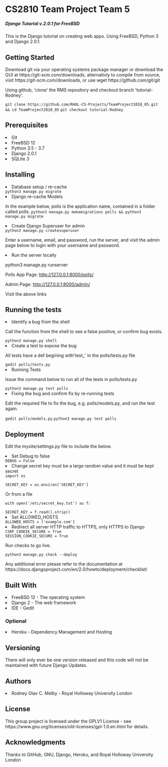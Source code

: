 <h1>CS2810 Team Project Team 5</h1>
<h5>Django Tutorial v.2.0.1 for FreeBSD</h5>
<p>This is the Django tutorial on creating web apps. Using FreeBSD, Python 3 and Django 2.0.1.</p>
<h2>Getting Started</h2>
<p>Download git via your operating systems package manager or download the GUI at https://git-scm.com/downloads, alternativly to compile from source, visit https://git-scm.com/downloads, or use wget https://github.com/git/git</p>
<p>Using github, 'clone' the RMS repository and checkout branch 'tutorial-Rodney'.</p>
<code>git clone https://github.com/RHUL-CS-Projects/TeamProject2018_05.git && cd TeamProject2018_05</code>
<code>git checkout tutorial-Rodney</code>
<h2>Prerequisites</h2>
<li>Git</li>
<li>FreeBSD 12</li>
<li>Python 3.5 - 3.7</li>
<li>Django 2.0.1</li>
<li>SQLite 3</li>
<h2>Installing</h2>
<li>Database setup / re-cache</li>
<code>python3 manage.py migrate</code>
<li>Django re-cache Models</li>
<p>In the example below, polls is the application name, contained in a folder called polls.
<code>python3 manage.py makemigrations polls && python3 manage.py migrate</code>
<li>Create Django Superuser for admin</li>
<code>python3 manage.py createsuperuser</code>
<p>Enter a username, email, and password, run the server, and visit the admin page below to login with your username and password.</p>
<li>Run the server locally</li>
<p>python3 manage.py runserver</p>
<p>Polls App Page: <a href= "http://127.0.0.1:8000/polls/">http://127.0.0.1:8000/polls/</a></p>
<p>Admin Page: <a href= "http://127.0.0.1:8000/admin/">http://127.0.0.1:8000/admin/</a></p>
<p>Visit the above links</p>
<h2>Running the tests</h2>
<li>Identify a bug from the shell</li>
<p>Call the function from the shell to see a false positive, or confirm bug exists.</p>
<code>python3 manage.py shell</code>
<li>Create a test to expose the bug</li>
<p>All tests have a def begining with'test_' in the polls/tests.py file</p>
<code>gedit polls/tests.py</code>
<li>Running Tests</li>
<p>Issue the command below to run all of the tests in polls/tests.py</p>
<code>python3 manage.py test polls</code>
<li>Fixing the bug and confirm fix by re-running tests</li>
<p>Edit the required file to fix the bug, e.g. polls/models.py, and run the test again.</p>
<code>gedit polls/models.py</code>
<code>python3 manage.py test polls</code>
<h2>Deployment</h2>
<p>Edit the mysite/settings.py file to include the below.
<li>Set Debug to false</li>
<code>DEBUG = False</code>
<li>Change secret key must be a large random value and it must be kept secret</li>
<code>import os<br>
SECRET_KEY = os.environ['SECRET_KEY']</code>
<p>Or from a file</p>
<code>with open('/etc/secret_key.txt') as f:<br>
SECRET_KEY = f.read().strip()</code>
<li>Set ALLOWED_HOSTS</li>
<code>ALLOWED_HOSTS = ['example.com']</code>
<li>Redirect all server HTTP traffic to HTTPS, only HTTPS to Django</li>
<code>CSRF_COOKIE_SECURE = True
SESSION_COOKIE_SECURE = True</code>
<p>Run checks to go live.</p>
<code>python3 manage.py check --deploy</code>
<p>Any additional error please refer to the documentation at https://docs.djangoproject.com/en/2.0/howto/deployment/checklist/</p>
<h2>Built With</h2>
<li>FreeBSD 12 - The operating system</li>
<li>Django 2 - The web framework</li>
<li>IDE - Gedit</li>
<h3>Optional</h3>
<li>Heroku - Dependency Management and Hosting</li>
<h2>Versioning</h2>
<p>There will only ever be one version released and this code will not be maintained with future Django Updates.</p>
<h2>Authors</h2>
<li>Rodney Olav C. Melby - Royal Holloway University London</li>
<h2>License</h2>
<p>This group project is licensed under the GPLV1 License - see https://www.gnu.org/licenses/old-licenses/gpl-1.0.en.html for details.</p>
<h2>Acknowledgments</h2>
<p>Thanks to GitHub, GNU, Django, Heroku, and Royal Holloway University London</p>
